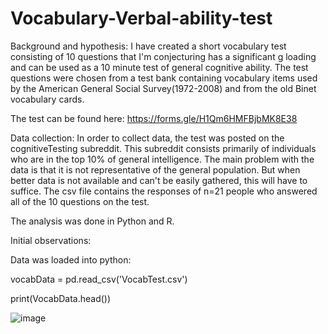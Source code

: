 # Vocabulary-Verbal-ability-test


Background and hypothesis: I have created a short vocabulary test consisting of 10 questions that I'm conjecturing has a significant g loading and can be used as a 10 minute test of general cognitive ability. The test questions were chosen from a test bank containing vocabulary items used by the American General Social Survey(1972-2008) and from the old Binet vocabulary cards.

The test can be found here: 
https://forms.gle/H1Qm6HMFBjbMK8E38

Data collection: In order to collect data, the test was posted on the cognitiveTesting subreddit. This subreddit consists primarily of individuals who are in the top 10% of general intelligence. The main problem with the data is that it is not representative of the general population. But when better data is not available and can't be easily gathered, this will have to suffice. The csv file contains the responses of n=21 people who answered all of the 10 questions on the test.


The analysis was done in Python and R.

Initial observations: 


Data was loaded into python: 

vocabData = pd.read_csv('VocabTest.csv')

print(VocabData.head())


![image](https://user-images.githubusercontent.com/76405713/175430455-7629f4f9-6781-4202-a20c-353e645bdfd8.png)
